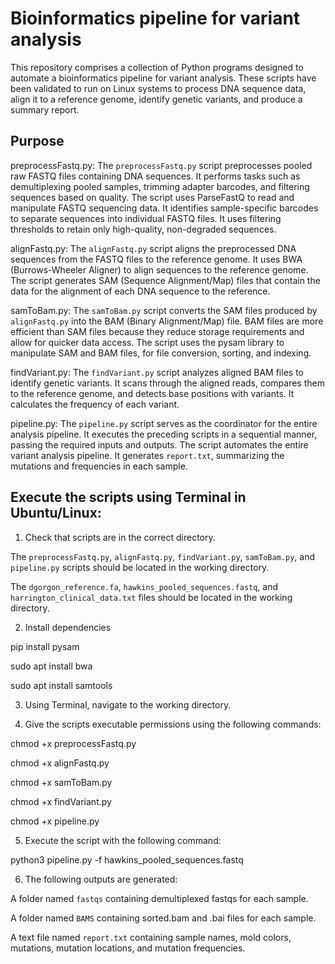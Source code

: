Bioinformatics pipeline for variant analysis 
===================================================
This repository comprises a collection of Python programs designed to automate a bioinformatics pipeline for variant analysis. These scripts have been validated to run on Linux systems to process DNA sequence data, align it to a reference genome, identify genetic variants, and produce a summary report.

Purpose  
-------
preprocessFastq.py:
The `preprocessFastq.py` script preprocesses pooled raw FASTQ files containing DNA sequences. It performs tasks such as demultiplexing pooled samples, trimming adapter barcodes, and filtering sequences based on quality. The script uses ParseFastQ  to read and manipulate FASTQ sequencing data. It identifies sample-specific barcodes to separate sequences into individual FASTQ files. It uses filtering thresholds to retain only high-quality, non-degraded sequences.

alignFastq.py:
The `alignFastq.py` script aligns the preprocessed DNA sequences from the FASTQ files to the reference genome. It uses BWA (Burrows-Wheeler Aligner) to align sequences to the reference genome. The script generates SAM (Sequence Alignment/Map) files that contain the data for the alignment of each DNA sequence to the reference.

samToBam.py:
The `samToBam.py` script converts the SAM files produced by `alignFastq.py` into the BAM (Binary Alignment/Map) file. BAM files are more efficient than SAM files because they reduce storage requirements and allow for quicker data access. The script uses the pysam library to manipulate SAM and BAM files, for file conversion, sorting, and indexing.

findVariant.py:
The `findVariant.py` script analyzes aligned BAM files to identify genetic variants. It scans through the aligned reads, compares them to the reference genome, and detects base positions with variants. It calculates the frequency of each variant.

pipeline.py:
The `pipeline.py` script serves as the coordinator for the entire analysis pipeline. It executes the preceding scripts in a sequential manner, passing the required inputs and outputs. The script automates the entire variant analysis pipeline. It generates `report.txt`, summarizing the mutations and frequencies in each sample.

Execute the scripts using Terminal in Ubuntu/Linux:  
---------------------------------------------------
1. Check that scripts are in the correct directory.

The `preprocessFastq.py`, `alignFastq.py`, `findVariant.py`, `samToBam.py`, and `pipeline.py` scripts should be located in the working directory.

The `dgorgon_reference.fa`, `hawkins_pooled_sequences.fastq`, and `harrington_clinical_data.txt` files should be located in the working directory.

2. Install dependencies

pip install pysam

sudo apt install bwa

sudo apt install samtools

3. Using Terminal, navigate to the working directory.  
 
4. Give the scripts executable permissions using the following commands:  

chmod +x preprocessFastq.py

chmod +x alignFastq.py 

chmod +x samToBam.py

chmod +x findVariant.py

chmod +x pipeline.py
 
5. Execute the script with the following command:  
 
python3 pipeline.py -f hawkins_pooled_sequences.fastq 
 
6. The following outputs are generated:  
 
A folder named `fastqs` containing demultiplexed fastqs for each sample. 

A folder named `BAMS` containing sorted.bam and .bai files for each sample. 

A text file named `report.txt` containing sample names, mold colors, mutations, mutation locations, and mutation frequencies.

 
